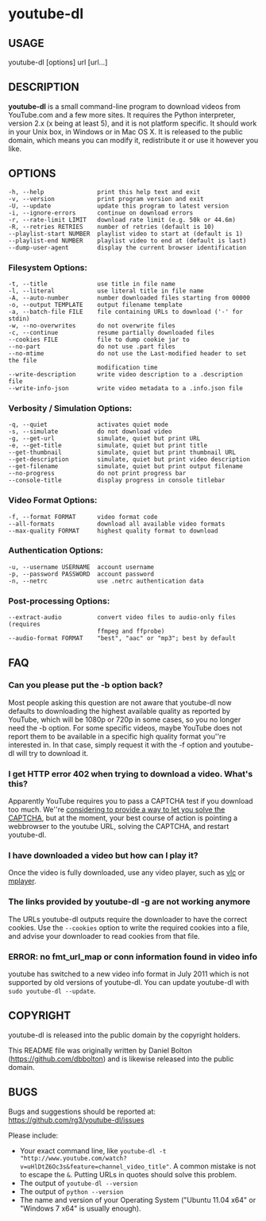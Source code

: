 # youtube-dl

## USAGE
youtube-dl [options] url [url...]

## DESCRIPTION
**youtube-dl** is a small command-line program to download videos from
YouTube.com and a few more sites. It requires the Python interpreter, version
2.x (x being at least 5), and it is not platform specific. It should work in
your Unix box, in Windows or in Mac OS X. It is released to the public domain,
which means you can modify it, redistribute it or use it however you like.

## OPTIONS
    -h, --help               print this help text and exit
    -v, --version            print program version and exit
    -U, --update             update this program to latest version
    -i, --ignore-errors      continue on download errors
    -r, --rate-limit LIMIT   download rate limit (e.g. 50k or 44.6m)
    -R, --retries RETRIES    number of retries (default is 10)
    --playlist-start NUMBER  playlist video to start at (default is 1)
    --playlist-end NUMBER    playlist video to end at (default is last)
    --dump-user-agent        display the current browser identification

### Filesystem Options:
    -t, --title              use title in file name
    -l, --literal            use literal title in file name
    -A, --auto-number        number downloaded files starting from 00000
    -o, --output TEMPLATE    output filename template
    -a, --batch-file FILE    file containing URLs to download ('-' for stdin)
    -w, --no-overwrites      do not overwrite files
    -c, --continue           resume partially downloaded files
    --cookies FILE           file to dump cookie jar to
    --no-part                do not use .part files
    --no-mtime               do not use the Last-modified header to set the file
                             modification time
    --write-description      write video description to a .description file
    --write-info-json        write video metadata to a .info.json file

### Verbosity / Simulation Options:
    -q, --quiet              activates quiet mode
    -s, --simulate           do not download video
    -g, --get-url            simulate, quiet but print URL
    -e, --get-title          simulate, quiet but print title
    --get-thumbnail          simulate, quiet but print thumbnail URL
    --get-description        simulate, quiet but print video description
    --get-filename           simulate, quiet but print output filename
    --no-progress            do not print progress bar
    --console-title          display progress in console titlebar

### Video Format Options:
    -f, --format FORMAT      video format code
    --all-formats            download all available video formats
    --max-quality FORMAT     highest quality format to download

### Authentication Options:
    -u, --username USERNAME  account username
    -p, --password PASSWORD  account password
    -n, --netrc              use .netrc authentication data

### Post-processing Options:
    --extract-audio          convert video files to audio-only files (requires
                             ffmpeg and ffprobe)
    --audio-format FORMAT    "best", "aac" or "mp3"; best by default

## FAQ

### Can you please put the -b option back?

Most people asking this question are not aware that youtube-dl now defaults to downloading the highest available quality as reported by YouTube, which will be 1080p or 720p in some cases, so you no longer need the -b option. For some specific videos, maybe YouTube does not report them to be available in a specific high quality format you''re interested in. In that case, simply request it with the -f option and youtube-dl will try to download it.

### I get HTTP error 402 when trying to download a video. What's this?

Apparently YouTube requires you to pass a CAPTCHA test if you download too much. We''re [considering to provide a way to let you solve the CAPTCHA](https://github.com/rg3/youtube-dl/issues/154), but at the moment, your best course of action is pointing a webbrowser to the youtube URL, solving the CAPTCHA, and restart youtube-dl.

### I have downloaded a video but how can I play it?

Once the video is fully downloaded, use any video player, such as [vlc](http://www.videolan.org) or [mplayer](http://www.mplayerhq.hu/).

### The links provided by youtube-dl -g are not working anymore

The URLs youtube-dl outputs require the downloader to have the correct cookies. Use the `--cookies` option to write the required cookies into a file, and advise your downloader to read cookies from that file.

### ERROR: no fmt_url_map or conn information found in video info

youtube has switched to a new video info format in July 2011 which is not supported by old versions of youtube-dl. You can update youtube-dl with `sudo youtube-dl --update`.

## COPYRIGHT

youtube-dl is released into the public domain by the copyright holders.

This README file was originally written by Daniel Bolton (<https://github.com/dbbolton>) and is likewise released into the public domain.

## BUGS

Bugs and suggestions should be reported at: <https://github.com/rg3/youtube-dl/issues>

Please include:

* Your exact command line, like `youtube-dl -t "http://www.youtube.com/watch?v=uHlDtZ6Oc3s&feature=channel_video_title"`. A common mistake is not to escape the `&`. Putting URLs in quotes should solve this problem.
* The output of `youtube-dl --version`
* The output of `python --version`
* The name and version of your Operating System ("Ubuntu 11.04 x64" or "Windows 7 x64" is usually enough).
